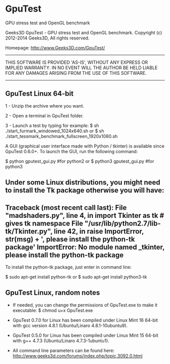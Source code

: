 # GpuTest
GPU stress test and OpenGL benchmark

Geeks3D GpuTest - GPU stress test and OpenGL benchmark.
Copyright (c) 2012-2014 Geeks3D, All rights reserved.

Homepage: http://www.Geeks3D.com/GpuTest/

***************************************************
THIS SOFTWARE IS PROVIDED 'AS-IS', WITHOUT ANY 
EXPRESS OR IMPLIED WARRANTY. IN NO EVENT WILL 
THE AUTHOR BE HELD LIABLE FOR ANY DAMAGES ARISING 
FROM THE USE OF THIS SOFTWARE.
***************************************************

GpuTest Linux 64-bit
--------------------
1 - Unzip the archive where you want. 

2 - Open a terminal in GpuTest folder.

3 - Launch a test by typing for example:
$ sh ./start_furmark_windowed_1024x640.sh
or 
$ sh ./start_tessmark_benchmark_fullscreen_1920x1080.sh



A GUI (graphical user interface made with Python / tkinter) is 
available since GpuTest 0.6.0+. To launch the GUI, run the following
command:

$ python gputest_gui.py  #for python2
or
$ python3 gputest_gui.py   #for python3

Under some Linux distributions, you might need to install the 
Tk package otherwise you will have:
-----------------------------------------------------------------------
Traceback (most recent call last):
  File "madshaders.py", line 4, in <module>
    import Tkinter as tk # gives tk namespace
  File "/usr/lib/python2.7/lib-tk/Tkinter.py", line 42, in <module>
    raise ImportError, str(msg) + ', please install the python-tk package'
ImportError: No module named _tkinter, please install the python-tk package
-----------------------------------------------------------------------

To install the python-tk package, just enter in command line:

$ sudo apt-get install python-tk
or
$ sudo apt-get install python3-tk




GpuTest Linux, random notes
---------------------------

- If needed, you can change the permissions of GpuTest.exe to make it executable:
  $ chmod u+x GpuTest.exe

- GpuTest 0.7.0 for Linux has been compiled under Linux Mint 16 64-bit with
  gcc version 4.8.1 (Ubuntu/Linaro 4.8.1-10ubuntu9).

- GpuTest 0.5.0 for Linux has been compiled under Linux Mint 15 64-bit with
  g++ 4.7.3 (Ubuntu/Linaro 4.7.3-1ubuntu1).

- All command line parameters can be found here:
  http://www.geeks3d.com/forums/index.php/topic,3092.0.html
